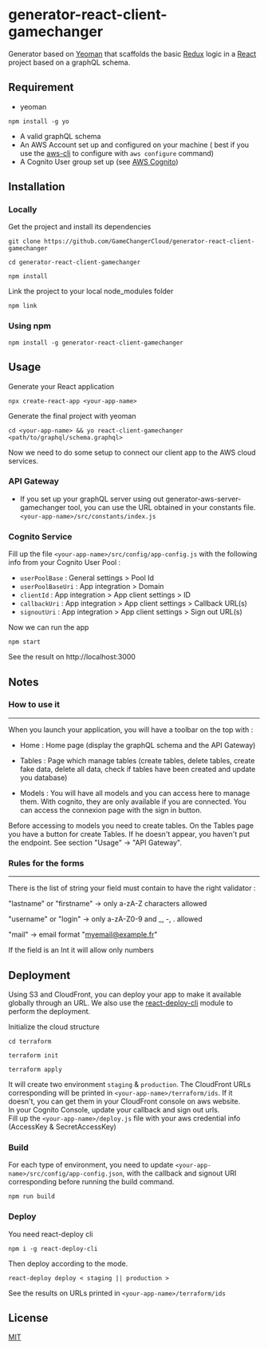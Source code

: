 # generator-react-client-gamechanger

Generator based on [Yeoman](https://yeoman.io/) that scaffolds the basic [Redux](https://redux.js.org/) logic in a [React](https://reactjs.org/) project based on a graphQL schema.

## Requirement

- yeoman 
```
npm install -g yo
```
- A valid graphQL schema
- An AWS Account set up and configured on your machine ( best if you use the [aws-cli](https://docs.aws.amazon.com/cli/latest/userguide/cli-chap-install.html) to configure with `aws configure` command)
- A Cognito User group set up (see [AWS Cognito](https://docs.aws.amazon.com/cognito/latest/developerguide/cognito-user-pool-as-user-directory.html))

## Installation
### Locally
Get the project and install its dependencies
```
git clone https://github.com/GameChangerCloud/generator-react-client-gamechanger
```
```
cd generator-react-client-gamechanger
```
```
npm install
```
Link the project to your local node_modules folder
```
npm link
```

### Using npm 
```
npm install -g generator-react-client-gamechanger
```


## Usage
Generate your React application
````
npx create-react-app <your-app-name> 
````
Generate the final project with yeoman
````
cd <your-app-name> && yo react-client-gamechanger <path/to/graphql/schema.graphql>
````

Now we need to do some setup to connect our client app to the AWS cloud services.

### API Gateway
* If you set up your graphQL server using out generator-aws-server-gamechanger tool, you can use the URL obtained in your constants file.   
`<your-app-name>/src/constants/index.js`  

### Cognito Service 
Fill up the file `<your-app-name>/src/config/app-config.js` with the following info from your Cognito User Pool : 

* `userPoolBase` : General settings > Pool Id
* `userPoolBaseUri` : App integration > Domain
* `clientId` : App integration > App client settings > ID
* `callbackUri` : App integration > App client settings > Callback URL(s) 
* `signoutUri` : App integration > App client settings > Sign out URL(s)

Now we can run the app

````
npm start
````

See the result on http://localhost:3000

## Notes 
### How to use it
___
When you launch your application, you will have a toolbar on the top with :

* Home : Home page (display the graphQL schema and the API Gateway)

* Tables : Page which manage tables (create tables, delete tables, create fake data, delete all data, check if tables have been created and update you database)

* Models : You will have all models and you can access here to manage them. With cognito, they are only available if you are connected. You can access the connexion page with the sign in button.

Before accessing to models you need to create tables.
On the Tables page you have a button for create Tables. 
If he doesn't appear, you haven't put the endpoint. See section "Usage" -> "API Gateway".

### Rules for the forms
___
There is the list of string your field must contain to have the right validator :

"lastname" or "firstname" -> only a-zA-Z characters allowed

"username" or "login" -> only a-zA-Z0-9 and _, -, . allowed

"mail" -> email format "myemail@example.fr"

If the field is an Int it will allow only numbers


## Deployment
Using S3 and CloudFront, you can deploy your app to make it available globally through an URL. We also use the [react-deploy-cli](https://github.com/sumn2u/react-deploy-cli) module to perform the deployment.

Initialize the cloud structure
````
cd terraform 
````
````
terraform init
````
````
terraform apply 
````
It will create two environment `staging` & `production`.
The CloudFront URLs corresponding will be printed in `<your-app-name>/terraform/ids`. If it doesn't, you can get them in your CloudFront console on aws website.  
In your Cognito Console, update your callback and sign out urls.  
Fill up the `<your-app-name>/deploy.js` file with your aws credential info (AccessKey & SecretAccessKey)

### Build

For each type of environment, you need to update `<your-app-name>/src/config/app-config.json`, with the callback and signout URI corresponding before running the build command.

````
npm run build
````
### Deploy

You need react-deploy cli 
````
npm i -g react-deploy-cli
````
Then deploy according to the mode.
````
react-deploy deploy < staging || production >
````

See the results on URLs printed in `<your-app-name>/terraform/ids`


## License
[MIT](https://choosealicense.com/licenses/mit/)
